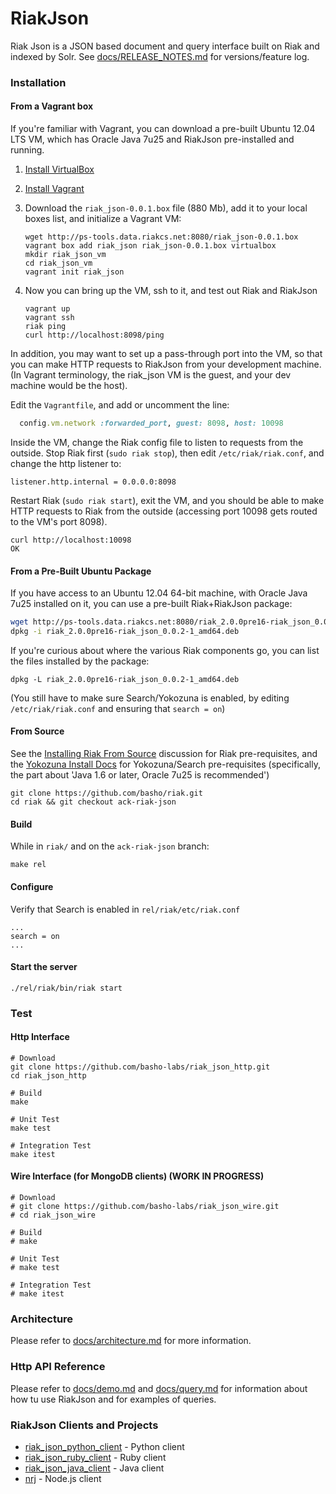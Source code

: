 # RiakJson

Riak Json is a JSON based document and query interface built on Riak and indexed by Solr.
See [docs/RELEASE_NOTES.md](https://github.com/basho-labs/riak_json/blob/master/docs/RELEASE_NOTES.md) for versions/feature log.

### Installation

#### From a Vagrant box
If you're familiar with Vagrant, you can download a pre-built Ubuntu 12.04 LTS VM,
which has Oracle Java 7u25 and RiakJson pre-installed and running.

1. [Install VirtualBox](https://www.virtualbox.org/wiki/Downloads)
2. [Install Vagrant](https://docs.vagrantup.com/v2/installation/)
3. Download the ```riak_json-0.0.1.box``` file (880 Mb), add it to your local boxes list, and initialize a Vagrant VM:

    ```
    wget http://ps-tools.data.riakcs.net:8080/riak_json-0.0.1.box
    vagrant box add riak_json riak_json-0.0.1.box virtualbox
    mkdir riak_json_vm
    cd riak_json_vm
    vagrant init riak_json
    ```
4. Now you can bring up the VM, ssh to it, and test out Riak and RiakJson

    ```
    vagrant up
    vagrant ssh
    riak ping
    curl http://localhost:8098/ping
    ```

In addition, you may want to set up a pass-through port into the VM, so that you can make HTTP requests 
to RiakJson from your development machine. (In Vagrant terminology, the riak_json VM is the guest, and your dev machine would be the host).

Edit the ```Vagrantfile```, and add or uncomment the line:

```ruby
  config.vm.network :forwarded_port, guest: 8098, host: 10098
```

Inside the VM, change the Riak config file to listen to requests from the outside.
Stop Riak first (```sudo riak stop```), then edit ```/etc/riak/riak.conf```, and change the http listener to:
```
listener.http.internal = 0.0.0.0:8098
```
Restart Riak (```sudo riak start```), exit the VM, and you should be able to make HTTP requests to Riak from the outside
(accessing port 10098 gets routed to the VM's port 8098).
```
curl http://localhost:10098
OK
```

#### From a Pre-Built Ubuntu Package
If you have access to an Ubuntu 12.04 64-bit machine, with Oracle Java 7u25 installed on it,
you can use a pre-built Riak+RiakJson package:

```bash
wget http://ps-tools.data.riakcs.net:8080/riak_2.0.0pre16-riak_json_0.0.2-1_amd64.deb
dpkg -i riak_2.0.0pre16-riak_json_0.0.2-1_amd64.deb
```

If you're curious about where the various Riak components go, you can list the files installed by the package:

```
dpkg -L riak_2.0.0pre16-riak_json_0.0.2-1_amd64.deb
```

(You still have to make sure Search/Yokozuna is enabled, by editing ```/etc/riak/riak.conf``` and ensuring that
```search = on```)

#### From Source
See the [Installing Riak From Source](http://docs.basho.com/riak/2.0.0pre5/ops/building/installing/from-source/) 
discussion for Riak pre-requisites, and the [Yokozuna Install Docs](https://github.com/basho/yokozuna/blob/develop/docs/INSTALL.md)
for Yokozuna/Search pre-requisites (specifically, the part about 'Java 1.6 or later, Oracle 7u25 is recommended')

```
git clone https://github.com/basho/riak.git
cd riak && git checkout ack-riak-json
```

#### Build
While in ```riak/``` and on the ```ack-riak-json``` branch:

```
make rel
```

#### Configure

Verify that Search is enabled in `rel/riak/etc/riak.conf`

```
...
search = on
...
```

#### Start the server

```
./rel/riak/bin/riak start
```

### Test

#### Http Interface

```
# Download
git clone https://github.com/basho-labs/riak_json_http.git
cd riak_json_http

# Build
make

# Unit Test
make test

# Integration Test
make itest
```

#### Wire Interface (for MongoDB clients) (WORK IN PROGRESS)

```
# Download
# git clone https://github.com/basho-labs/riak_json_wire.git
# cd riak_json_wire

# Build
# make

# Unit Test
# make test

# Integration Test
# make itest
```

### Architecture

Please refer to [docs/architecture.md](https://github.com/basho-labs/riak_json/blob/master/docs/architecture.md) for more information.

### Http API Reference

Please refer to [docs/demo.md](https://github.com/basho-labs/riak_json/blob/master/docs/demo.md) and [docs/query.md](https://github.com/basho-labs/riak_json/blob/master/docs/query.md) for information about how tu use RiakJson and for examples of queries.

### RiakJson Clients and Projects
 - [riak_json_python_client](https://github.com/basho-labs/riak_json_python_client) - Python client
 - [riak_json_ruby_client](https://github.com/basho-labs/riak_json_ruby_client) - Ruby client
 - [riak_json_java_client](https://github.com/basho-labs/riak_json_java_client) - Java client
 - [nrj](https://github.com/dmitrizagidulin/nrj) - Node.js client